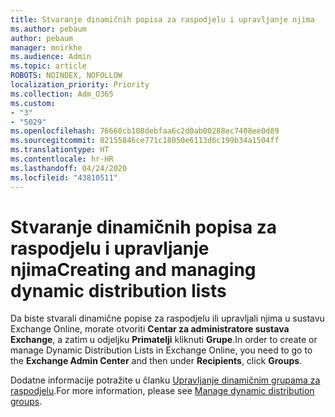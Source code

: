 ```yaml
---
title: Stvaranje dinamičnih popisa za raspodjelu i upravljanje njima
ms.author: pebaum
author: pebaum
manager: mnirkhe
ms.audience: Admin
ms.topic: article
ROBOTS: NOINDEX, NOFOLLOW
localization_priority: Priority
ms.collection: Adm_O365
ms.custom:
- "3"
- "5029"
ms.openlocfilehash: 76660cb108debfaa6c2d0ab00288ec7408ee0d89
ms.sourcegitcommit: 82155846ce771c18050e6113d6c199b34a1504ff
ms.translationtype: HT
ms.contentlocale: hr-HR
ms.lasthandoff: 04/24/2020
ms.locfileid: "43810511"
---
```

# <a name="creating-and-managing-dynamic-distribution-lists"></a><span data-ttu-id="89679-102">Stvaranje dinamičnih popisa za raspodjelu i upravljanje njima</span><span class="sxs-lookup"><span data-stu-id="89679-102">Creating and managing dynamic distribution lists</span></span>

<span data-ttu-id="89679-103">Da biste stvarali dinamične popise za raspodjelu ili upravljali njima u sustavu Exchange Online, morate otvoriti **Centar za administratore sustava Exchange**, a zatim u odjeljku **Primatelji** kliknuti **Grupe**.</span><span class="sxs-lookup"><span data-stu-id="89679-103">In order to create or manage Dynamic Distribution Lists in Exchange Online, you need to go to the **Exchange Admin Center** and then under **Recipients**, click **Groups**.</span></span>

<span data-ttu-id="89679-104">Dodatne informacije potražite u članku [Upravljanje dinamičnim grupama za raspodjelu](https://docs.microsoft.com/exchange/recipients-in-exchange-online/manage-dynamic-distribution-groups/manage-dynamic-distribution-groups).</span><span class="sxs-lookup"><span data-stu-id="89679-104">For more information, please see [Manage dynamic distribution groups](https://docs.microsoft.com/exchange/recipients-in-exchange-online/manage-dynamic-distribution-groups/manage-dynamic-distribution-groups).</span></span>
